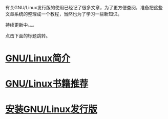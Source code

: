 有关GNU/Linux发行版的使用已经记了很多文章，为了更方便查阅，准备把这些文章系统的整理成一个教程，当然也为了学习一些新知识。

持续更新中。。。

点击下面的标题跳转。

# [GNU/Linux简介](https://chenxiaosong.com/course/gnu-linux/introduction.html)

# [GNU/Linux书籍推荐](https://chenxiaosong.com/course/gnu-linux/book.html)

# [安装GNU/Linux发行版](https://chenxiaosong.com/course/gnu-linux/install.html)

